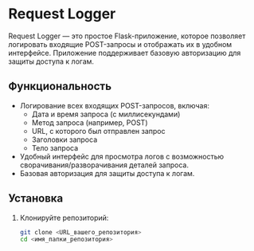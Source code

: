 # Request Logger

Request Logger — это простое Flask-приложение, которое позволяет логировать входящие POST-запросы и отображать их в удобном интерфейсе. Приложение поддерживает базовую авторизацию для защиты доступа к логам.

## Функциональность

- Логирование всех входящих POST-запросов, включая:
  - Дата и время запроса (с миллисекундами)
  - Метод запроса (например, POST)
  - URL, с которого был отправлен запрос
  - Заголовки запроса
  - Тело запроса
- Удобный интерфейс для просмотра логов с возможностью сворачивания/разворачивания деталей запроса.
- Базовая авторизация для защиты доступа к логам.

## Установка

1. Клонируйте репозиторий:

   ```bash
   git clone <URL_вашего_репозитория>
   cd <имя_папки_репозитория>